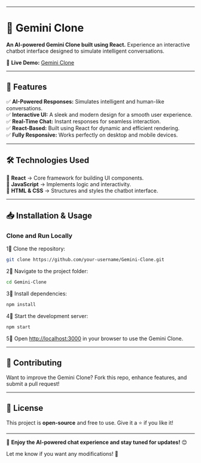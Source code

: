 ***

# 🌟 Gemini Clone  

**An AI-powered Gemini Clone built using React.** Experience an interactive chatbot interface designed to simulate intelligent conversations.  

🚀 **Live Demo:** [Gemini Clone](https://nitin-sharma04.github.io/Gemini-Clone/)  

***

## 🎯 Features  
✅ **AI-Powered Responses:** Simulates intelligent and human-like conversations.  
✅ **Interactive UI:** A sleek and modern design for a smooth user experience.  
✅ **Real-Time Chat:** Instant responses for seamless interaction.  
✅ **React-Based:** Built using React for dynamic and efficient rendering.  
✅ **Fully Responsive:** Works perfectly on desktop and mobile devices.  

---

## 🛠️ Technologies Used  
🔹 **React** → Core framework for building UI components.  
🔹 **JavaScript** → Implements logic and interactivity.  
🔹 **HTML & CSS** → Structures and styles the chatbot interface.  

---

## 📥 Installation & Usage  
### Clone and Run Locally  
1⃣ Clone the repository:  
   ```sh
   git clone https://github.com/your-username/Gemini-Clone.git
   ```  
2⃣ Navigate to the project folder:  
   ```sh
   cd Gemini-Clone
   ```  
3⃣ Install dependencies:  
   ```sh
   npm install
   ```  
4⃣ Start the development server:  
   ```sh
   npm start
   ```  
5⃣ Open [http://localhost:3000](http://localhost:3000) in your browser to use the Gemini Clone.  

---

## 🌟 Contributing  
Want to improve the Gemini Clone? Fork this repo, enhance features, and submit a pull request!  

---

## 📜 License  
This project is **open-source** and free to use. Give it a ⭐ if you like it!  

---

🚀 **Enjoy the AI-powered chat experience and stay tuned for updates!** 😊  

Let me know if you want any modifications! 🚀
